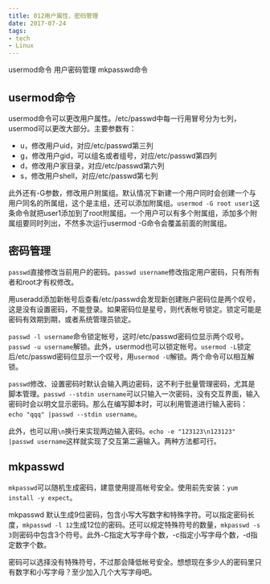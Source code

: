 ```yaml
---
title: 012用户属性、密码管理
date: 2017-07-24
tags:
- tech
- Linux
---
```


usermod命令
用户密码管理
mkpasswd命令

<!--more-->

## usermod命令
usermod命令可以更改用户属性。/etc/passwd中每一行用冒号分为七列，usermod可以更改大部分。主要参数有：
- u，修改用户uid，对应/etc/passwd第三列
- g，修改用户gid，可以组名或者组号，对应/etc/passwd第四列
- d，修改用户家目录，对应/etc/passwd第六列
- s，修改用户shell，对应/etc/passwd第七列


此外还有-G参数，修改用户附属组。默认情况下新建一个用户同时会创建一个与用户同名的所属组，这个是主组，还可以添加附属组。`usermod -G root user1`这条命令就把user1添加到了root附属组。一个用户可以有多个附属组，添加多个附属组要同时列出，不然多次运行usermod -G命令会覆盖前面的附属组。

## 密码管理
`passwd`直接修改当前用户的密码。`passwd username`修改指定用户密码，只有所有者和root才有权修改。

用useradd添加新帐号后查看/etc/passwd会发现新创建账户密码位是两个叹号，这是没有设置密码，不能登录。如果密码位是星号，则代表帐号锁定。锁定可能是密码有效期到期，或者系统管理员锁定。

`passwd -l username`命令锁定帐号，这时/etc/passwd密码位显示两个叹号。`passwd -u username`解锁。此外，usermod也可以锁定帐号。`usermod -L`锁定后/etc/passwd密码位显示一个叹号，用`usermod -U`解锁。两个命令可以相互解锁。

`passwd`修改、设置密码时默认会输入两边密码，这不利于批量管理密码，尤其是脚本管理。`passwd --stdin username`可以只输入一次密码，没有交互界面，输入密码时会以明文显示密码。那么在编写脚本时，可以利用管道进行输入密码：`echo "qqq" |passwd --stdin username`。

此外，也可以用`\n`换行来实现两边输入密码。`echo -e "123123\n123123" |passwd username`这样就实现了交互第二遍输入。两种方法都可行。

## mkpasswd
`mkpasswd`可以随机生成密码，建意使用提高帐号安全。使用前先安装：`yum install -y expect`。

mkpasswd 默认生成9位密码，包含小写大写数字和特殊字符。可以指定密码长度，`mkpasswd -l 12`生成12位的密码。还可以规定特殊符号的数量，`mkpasswd -s 3`则密码中包含3个符号。此外-C指定大写字母个数，-c指定小写字母个数，-d指定数字个数。

密码可以选择没有特殊符号，不过那会降低帐号安全。想想现在多少人的密码里只有数字和小写字母？至少加入几个大写字母吧。

